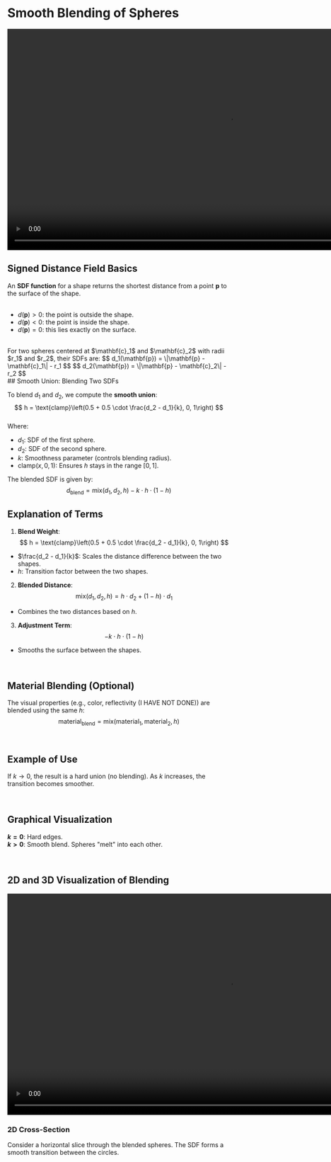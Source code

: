 # Smooth Blending of Spheres

<video width="1000" controls>  
  <source src="../media/post3/blubblubblub.mp4" type="video/mp4">  
  Your browser does not support the video tag.  
</video>  

## Signed Distance Field Basics  

An **SDF function** for a shape returns the shortest distance from a point $\mathbf{p}$ to the surface of the shape.  
<br />  
- $d(\mathbf{p}) > 0$: the point is outside the shape.  
- $d(\mathbf{p}) < 0$: the point is inside the shape.  
- $d(\mathbf{p}) = 0$: this lies exactly on the surface.  
<br />  
For two spheres centered at $\mathbf{c}_1$ and $\mathbf{c}_2$ with radii $r_1$ and $r_2$, their SDFs are:  
$$  
d_1(\mathbf{p}) = \|\mathbf{p} - \mathbf{c}_1\| - r_1  
$$  
$$  
d_2(\mathbf{p}) = \|\mathbf{p} - \mathbf{c}_2\| - r_2  
$$  
<br />  
## Smooth Union: Blending Two SDFs  

To blend $d_1$ and $d_2$, we compute the **smooth union**:  
$$  
h = \text{clamp}\left(0.5 + 0.5 \cdot \frac{d_2 - d_1}{k}, 0, 1\right)  
$$  
Where:  
- $d_1$: SDF of the first sphere.  
- $d_2$: SDF of the second sphere.  
- $k$: Smoothness parameter (controls blending radius).  
- $\text{clamp}(x, 0, 1)$: Ensures $h$ stays in the range $[0, 1]$.  

The blended SDF is given by:  
$$  
d_{\text{blend}} = \text{mix}(d_1, d_2, h) - k \cdot h \cdot (1 - h)  
$$  

## Explanation of Terms  

1. **Blend Weight**:  
$$  
h = \text{clamp}\left(0.5 + 0.5 \cdot \frac{d_2 - d_1}{k}, 0, 1\right)  
$$  
- $\frac{d_2 - d_1}{k}$: Scales the distance difference between the two shapes.  
- $h$: Transition factor between the two shapes.  

2. **Blended Distance**:  
$$  
\text{mix}(d_1, d_2, h) = h \cdot d_2 + (1 - h) \cdot d_1  
$$  
- Combines the two distances based on $h$.  

3. **Adjustment Term**:  
$$  
-k \cdot h \cdot (1 - h)  
$$  
- Smooths the surface between the shapes.  

<br />  

## Material Blending (Optional)  

The visual properties (e.g., color, reflectivity (I HAVE NOT DONE)) are blended using the same $h$:  
$$  
\text{material}_{\text{blend}} = \text{mix}(\text{material}_1, \text{material}_2, h)  
$$  

<br />  

## Example of Use  

If $k \to 0$, the result is a hard union (no blending). As $k$ increases, the transition becomes smoother.  

<br />  

## Graphical Visualization  

**$k = 0$**: Hard edges.  
**$k > 0$**: Smooth blend. Spheres "melt" into each other.  

<br />  

## 2D and 3D Visualization of Blending  

<video width="1000" controls>  
  <source src="../media/post3/miniblub.mp4" type="video/mp4">  
  Your browser does not support the video tag.  
</video>  

<br /> 

### 2D Cross-Section  

Consider a horizontal slice through the blended spheres. The SDF forms a smooth transition between the circles.  
